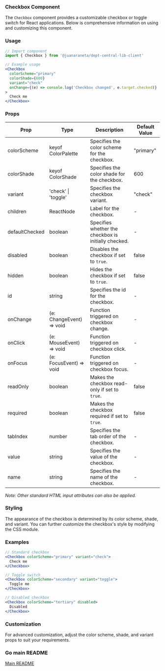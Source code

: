 ### Checkbox Component

The `Checkbox` component provides a customizable checkbox or toggle switch for React applications. Below is comprehensive information on using and customizing this component.

### Usage

```jsx
// Import component
import { Checkbox } from '@juanaraneta/dept-central-lib-client'
```

```jsx
// Example usage
<Checkbox
  colorScheme="primary"
  colorShade={600}
  variant="check"
  onChange={(e) => console.log('Checkbox changed', e.target.checked)}
>
  Check me
</Checkbox>
```

### Props

| Prop           | Type                                       | Description                                          | Default Value |
| -------------- | ------------------------------------------ | ---------------------------------------------------- | ------------- |
| colorScheme    | keyof ColorPalette                         | Specifies the color scheme for the checkbox.         | "primary"     |
| colorShade     | keyof ColorShade                           | Specifies the color shade for the checkbox.          | 600           |
| variant        | 'check' \| 'toggle'                        | Specifies the checkbox variant.                      | "check"       |
| children       | ReactNode                                  | Label for the checkbox.                              | -             |
| defaultChecked | boolean                                    | Specifies whether the checkbox is initially checked. | -             |
| disabled       | boolean                                    | Disables the checkbox if set to `true`.              | false         |
| hidden         | boolean                                    | Hides the checkbox if set to `true`.                 | false         |
| id             | string                                     | Specifies the id for the checkbox.                   | -             |
| onChange       | (e: ChangeEvent<HTMLInputElement>) => void | Function triggered on checkbox change.               | -             |
| onClick        | (e: MouseEvent<HTMLInputElement>) => void  | Function triggered on checkbox click.                | -             |
| onFocus        | (e: FocusEvent<HTMLInputElement>) => void  | Function triggered on checkbox focus.                | -             |
| readOnly       | boolean                                    | Makes the checkbox read-only if set to `true`.       | false         |
| required       | boolean                                    | Makes the checkbox required if set to `true`.        | false         |
| tabIndex       | number                                     | Specifies the tab order of the checkbox.             | -             |
| value          | string                                     | Specifies the value of the checkbox.                 | -             |
| name           | string                                     | Specifies the name of the checkbox.                  | -             |

_Note: Other standard HTML input attributes can also be applied._

### Styling

The appearance of the checkbox is determined by its color scheme, shade, and variant. You can further customize the checkbox's style by modifying the CSS module.

### Examples

```jsx
// Standard checkbox
<Checkbox colorScheme="primary" variant="check">
  Check me
</Checkbox>

// Toggle switch
<Checkbox colorScheme="secondary" variant="toggle">
  Toggle me
</Checkbox>

// Disabled checkbox
<Checkbox colorScheme="tertiary" disabled>
  Disabled
</Checkbox>
```

### Customization

For advanced customization, adjust the color scheme, shade, and variant props to suit your requirements.

### Go main README

[Main README](../../../README.md#components)
